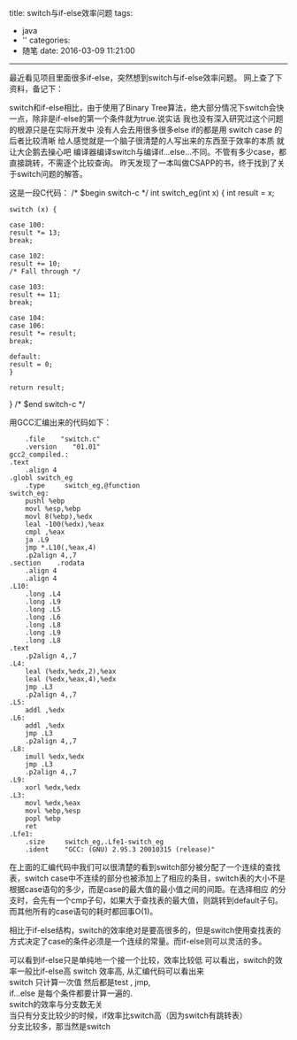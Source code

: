 title: switch与if-else效率问题
tags:
  - java
  - ''
categories:
  - 随笔
date: 2016-03-09 11:21:00
---
最近看见项目里面很多if-else，突然想到switch与if-else效率问题。
网上查了下资料，备记下：

switch和if-else相比，由于使用了Binary Tree算法，绝大部分情况下switch会快一点，除非是if-else的第一个条件就为true.说实话  我也没有深入研究过这个问题的根源只是在实际开发中  没有人会去用很多很多else if的都是用 switch case 的  后者比较清晰  给人感觉就是一个脑子很清楚的人写出来的东西至于效率的本质  就让大企鹅去操心吧
编译器编译switch与编译if...else...不同。不管有多少case，都直接跳转，不需逐个比较查询。
昨天发现了一本叫做CSAPP的书，终于找到了关于switch问题的解答。

这是一段C代码： 
/* $begin switch-c */ 
int switch_eg(int x) 
{ 
    int result = x; 

    switch (x) { 

    case 100: 
    result *= 13; 
    break; 

    case 102: 
    result += 10; 
    /* Fall through */ 

    case 103: 
    result += 11; 
    break; 

    case 104: 
    case 106: 
    result *= result; 
    break; 

    default: 
    result = 0;       
    } 

    return result; 
} 
/* $end switch-c */ 

用GCC汇编出来的代码如下：

        .file    "switch.c" 
        .version    "01.01" 
    gcc2_compiled.: 
    .text 
        .align 4 
    .globl switch_eg 
        .type     switch_eg,@function 
    switch_eg: 
        pushl %ebp 
        movl %esp,%ebp 
        movl 8(%ebp),%edx 
        leal -100(%edx),%eax 
        cmpl ,%eax 
        ja .L9 
        jmp *.L10(,%eax,4) 
        .p2align 4,,7 
    .section    .rodata 
        .align 4 
        .align 4 
    .L10: 
        .long .L4 
        .long .L9 
        .long .L5 
        .long .L6 
        .long .L8 
        .long .L9 
        .long .L8 
    .text 
        .p2align 4,,7 
    .L4: 
        leal (%edx,%edx,2),%eax 
        leal (%edx,%eax,4),%edx 
        jmp .L3 
        .p2align 4,,7 
    .L5: 
        addl ,%edx 
    .L6: 
        addl ,%edx 
        jmp .L3 
        .p2align 4,,7 
    .L8: 
        imull %edx,%edx 
        jmp .L3 
        .p2align 4,,7 
    .L9: 
        xorl %edx,%edx 
    .L3: 
        movl %edx,%eax 
        movl %ebp,%esp 
        popl %ebp 
        ret 
    .Lfe1: 
        .size     switch_eg,.Lfe1-switch_eg 
        .ident    "GCC: (GNU) 2.95.3 20010315 (release)" 



在上面的汇编代码中我们可以很清楚的看到switch部分被分配了一个连续的查找表，switch case中不连续的部分也被添加上了相应的条目，switch表的大小不是根据case语句的多少，而是case的最大值的最小值之间的间距。在选择相应 的分支时，会先有一个cmp子句，如果大于查找表的最大值，则跳转到default子句。而其他所有的case语句的耗时都回事O(1)。


相比于if-else结构，switch的效率绝对是要高很多的，但是switch使用查找表的方式决定了case的条件必须是一个连续的常量。而if-else则可以灵活的多。

可以看到if-else只是单纯地一个接一个比较，效率比较低 
可以看出，switch的效率一般比if-else高 
switch   效率高,     从汇编代码可以看出来   
switch   只计算一次值   然后都是test   ,   jmp,     
if...else   是每个条件都要计算一遍的.  
switch的效率与分支数无关   
当只有分支比较少的时候，if效率比switch高（因为switch有跳转表）  
分支比较多，那当然是switch